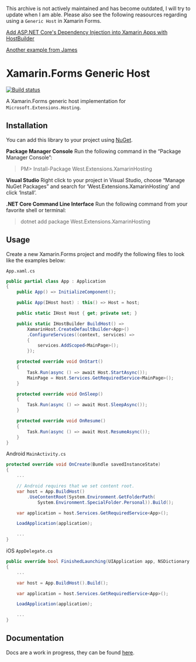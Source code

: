 This archive is not actively maintained and has become outdated, I will try to update when I am able. Please also see the following reasources regarding using a `Generic Host` in Xamarin Forms.

[Add ASP.NET Core's Dependency Injection into Xamarin Apps with HostBuilder](https://montemagno.com/add-asp-net-cores-dependency-injection-into-xamarin-apps-with-hostbuilder/)

[Another example from James](https://github.com/jamesmontemagno/AllExtensions-DI-IoC/blob/master/AllExtensions/AllExtensions/Startup.cs)

# Xamarin.Forms Generic Host
[![Build status](https://dev.azure.com/jamiewest/XamarinHosting/_apis/build/status/XamarinHosting-CI)](https://dev.azure.com/jamiewest/XamarinHosting/_build/latest?definitionId=28)

A Xamarin.Forms generic host implementation for `Microsoft.Extensions.Hosting`. 

## Installation

You can add this library to your project using [NuGet](https://www.nuget.org/packages/West.Extensions.XamarinHosting/).

**Package Manager Console**
Run the following command in the “Package Manager Console”:

> PM> Install-Package West.Extensions.XamarinHosting

**Visual Studio**
Right click to your project in Visual Studio, choose “Manage NuGet Packages” and search for ‘West.Extensions.XamarinHosting’ and click ‘Install’.

**.NET Core Command Line Interface**
Run the following command from your favorite shell or terminal:

> dotnet add package West.Extensions.XamarinHosting

## Usage

Create a new Xamarin.Forms project and modify the following files to look like the examples below:

`App.xaml.cs`
```csharp
public partial class App : Application
{
    public App() => InitializeComponent();

    public App(IHost host) : this() => Host = host;

    public static IHost Host { get; private set; }

    public static IHostBuilder BuildHost() => 
        XamarinHost.CreateDefaultBuilder<App>()
        .ConfigureServices((context, services) => 
        {
            services.AddScoped<MainPage>();
        });

    protected override void OnStart()
    {
        Task.Run(async () => await Host.StartAsync());
        MainPage = Host.Services.GetRequiredService<MainPage>();
    }

    protected override void OnSleep()
    {
        Task.Run(async () => await Host.SleepAsync());
    }

    protected override void OnResume()
    {
        Task.Run(async () => await Host.ResumeAsync());
    }
}
```

Android `MainActivity.cs`
```csharp
protected override void OnCreate(Bundle savedInstanceState)
{
    ...

    // Android requires that we set content root.
    var host = App.BuildHost()
        .UseContentRoot(System.Environment.GetFolderPath(
            System.Environment.SpecialFolder.Personal)).Build();

    var application = host.Services.GetRequiredService<App>();

    LoadApplication(application);

    ...
}
```

iOS `AppDelegate.cs`
```csharp
public override bool FinishedLaunching(UIApplication app, NSDictionary options)
{
    ...

    var host = App.BuildHost().Build();

    var application = host.Services.GetRequiredService<App>();

    LoadApplication(application);

    ...
}
```

## Documentation

Docs are a work in progress, they can be found [here](https://jamiewest.github.io/XamarinHosting/).
